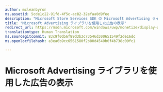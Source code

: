 ```yaml
---
author: mcleanbyron
ms.assetid: 5cde1c22-91fd-4f5c-ac82-32efaa0d9fee
description: "Microsoft Store Services SDK の Microsoft Advertising ライブラリを使って、XAML または JavaScript/HTML アプリにバナーやビデオのスポット広告を表示します。"
title: "Microsoft Advertising ライブラリを使用した広告の表示"
redirect_url: https://msdn.microsoft.com/windows/uwp/monetize/display-ads-in-your-app
translationtype: Human Translation
ms.sourcegitcommit: 83c9f0d56f89d3b3c73546d300651549f2de16dc
ms.openlocfilehash: a3ea6b9cc6561580f2b80d4540b0f4b738c09fc1

---
```


# Microsoft Advertising ライブラリを使用した広告の表示





 

 



<!--HONumber=Aug16_HO3-->



